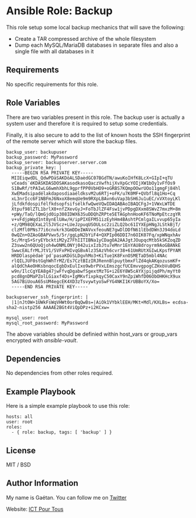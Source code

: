 Ansible Role: Backup
=========

This role setup some local backup mechanics that will save the following:

- Create a TAR compressed archive of the whole filesystem
- Dump each MySQL/MariaDB databases in separate files and also a single file with all databases in it

Requirements
------------

No specific requirements for this role.

Role Variables
--------------

There are two variables present in this role. The backup user is actually a system user and therefore it is required to setup some credentials.

Finally, it is also secure to add to the list of known hosts the SSH fingerprint of the remote server which will store the backup files.

```
backup_user: backupuser
backup_password: MyPassword
backup_server: backupserver.server.com
backup_private_key: |
  -----BEGIN RSA PRIVATE KEY-----
  MIIEiqwdDL_QdwPDäSAKDöALSDaèdGC07BGdTN/awuKoIHfK8LcX+GIpI+qTU
  vCeads¨éKDASKDASDOSAKasodkasoQaczVwfhijXvXpGcYOIjXW1bOy1vFfOs9
  S1BwRf/tPAIwLG6wmhXbhL9gprfPP0VbHO9+oGRBS7KQmpOOwrUOo11gmgFj84hl
  XwEMadsipadélakdaposdiaaéldksvM2u6RTj+oFK/u7K0MF+QVbfl8q1Ho+Cq
  xL3nrIcc6F1NBFmJ6NxoX8emqUe9m9RXpLBAvn6uVap3bSH6Ju1uEC/xVXtoyLKl
  jLfdkfdospifélfkdsopfsifsélkfwQweVQwIDAQABAoIBAQCFgJ+1VWxLWTDE
  Xtpuf98lZTL1brlX0+nfZXevGyJ+FoTbJlZF4Fsw1jvPDpgDXxm8SWvZ7mxzM+8m
  +pWy/TaO/lQmGjd0ip308IDWX63SuDDQhZRPte5ETAGphnHooKF6TNoMpEtczgYR
  v+vFdjpWqd1nt8ynElUAw/H/ipPIXEFM51izEyhHm4BAshtPCmlgaILvvup65yIa
  +z/QM98QEXaL2l5JVScz+LUeJzpuqUSOULsc2ziZLQ2bc61IYXEpHNgJLStkBjT/
  clzMfl0PNs77i6cnvkrk3GmDDeIWAVvxfeouNE7gwDlDDfN61lEbdDWn3J94doLd
  0wQZn+OZAoGBAPVwv5/5r/ggLpN2bYiF4+QXPIp06DDI7n6OIK07Fq/xpWNqxhAv
  5c/MrqS+SryEYbcktiM2yZ7FhIITIBNa1yCDagOA2AAJgtJOupqcMtb5kSKZoqZD
  Z3sww2n6QUoQjoh4wONMLONYj042uixIzbJtu7eMnr1EnYAU8droyrm9AoGBANkE
  SwwcEALfrMLJtV1/SVFxPHIvqGBvAlz35AzVh6cvr38+61UmRUtXGIwLKpsfPYAM
  HRDDlaspèdaè¨pd¨pasaKDöSLDgvhMo3+KiTue1K8FxnOSMETaD5mbl4NAc
  rlQILJUF0stGqhWhTrMZ/Es7CztBIzIRJRennBlpuytbmxFlZd4qkAKqozusmKF+
  alQdChAeOHKsbnqocEgbDxEulIxo9wbrPVxLEmszgcfUCEmvvgpogCZHxbVuBQHS
  w9n/IlcCgYEA8g47jwFfvqDgabwfSgextMzTG+i2E6Y8W5cAYXjpijqdPh/myYt0
  pcd8gnDMaPZolLGiaxf4Ds+IgMKvfixpkqyC50CaxY9nZpiWhfD06ObOHKHcX9ux
  5AG7BiUouA65sUM4egcEK4XD3zTsvywtyoSwFYG4NKI1KrUBBoYX/Xo=
  -----END RSA PRIVATE KEY-----

backupserver_ssh_fingerprint: |
  |1|nJtOW+1UWkFsWqVHWt0orBqQwBs=|AiOk1VYbklEEH/MKt+Mdl/KXLBs= ecdsa-sha2-nistp256 AAAAE2BGt4ViQpDPz+i2KCxw=

mysql_user: root
mysql_root_password: MyPassword
```

The above variables should be definied within host_vars or group_vars encrypted with *ansible-vault*.

Dependencies
------------

No dependencies from other roles required.

Example Playbook
----------------

Here is a simple example playbook to use this role:

```
hosts: all
user: root
roles:
  - { role: backup, tags: [ 'backup' ] }
```

License
-------

MIT / BSD

Author Information
------------------

My name is Gaétan. You can follow me on [Twitter](https://twitter.com/gaetanict)

Website: [ICT Pour Tous](https://www.ictpourtous.com)
